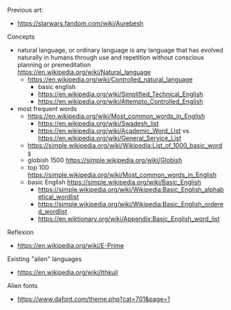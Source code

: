 
Previous art:
- https://starwars.fandom.com/wiki/Aurebesh


Concepts
* natural language, or ordinary language is any language that has evolved naturally in humans through use and repetition without conscious planning or premeditation https://en.wikipedia.org/wiki/Natural_language
  * https://en.wikipedia.org/wiki/Controlled_natural_language
    * basic english
    * https://en.wikipedia.org/wiki/Simplified_Technical_English
    * https://en.wikipedia.org/wiki/Attempto_Controlled_English
* most frequent words
  * https://en.wikipedia.org/wiki/Most_common_words_in_English
    * https://en.wikipedia.org/wiki/Swadesh_list
    * https://en.wikipedia.org/wiki/Academic_Word_List vs. https://en.wikipedia.org/wiki/General_Service_List
  * https://simple.wikipedia.org/wiki/Wikipedia:List_of_1000_basic_words
  * globish 1500 https://simple.wikipedia.org/wiki/Globish
  * top 100 https://simple.wikipedia.org/wiki/Most_common_words_in_English
  * basic English https://simple.wikipedia.org/wiki/Basic_English
    * https://simple.wikipedia.org/wiki/Wikipedia:Basic_English_alphabetical_wordlist
    * https://simple.wikipedia.org/wiki/Wikipedia:Basic_English_ordered_wordlist
    * https://en.wiktionary.org/wiki/Appendix:Basic_English_word_list

Reflexion
* https://en.wikipedia.org/wiki/E-Prime

Existing "alien" languages
* https://en.wikipedia.org/wiki/Ithkuil

Alien fonts
* https://www.dafont.com/theme.php?cat=701&page=1
